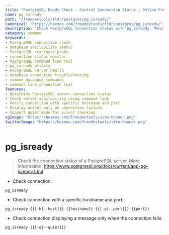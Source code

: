 ```yaml
---
title: "PostgreSQL Ready Check - Control Connection Status | Online Free DevTools by Hexmos"
name: pg_isready
path: "/freedevtools/tldr/postgres/pg_isready/"
canonical: "https://hexmos.com/freedevtools/tldr/postgres/pg_isready/"
description: "Check PostgreSQL connection status with pg_isready. Monitor database availability and troubleshoot connection issues effectively. Free online tool, no registration required."
category: common
keywords:
- PostgreSQL connection check
- database availability status
- PostgreSQL readiness probe
- connection status monitor
- PostgreSQL command line tool
- pg_isready utility
- PostgreSQL server health
- database connection troubleshooting
- common database commands
- command line connection test
features:
- Determine PostgreSQL server connection status
- Check server availability using command line
- Verify connection with specific hostname and port
- Display output only on connection failure
- Support quiet mode for silent checking
ogImage: "https://hexmos.com/freedevtools/site-banner.png"
twitterImage: "https://hexmos.com/freedevtools/site-banner.png"
---
```


# pg_isready

> Check the connection status of a PostgreSQL server.
> More information: <https://www.postgresql.org/docs/current/app-pg-isready.html>.

- Check connection:

`pg_isready`

- Check connection with a specific hostname and port:

`pg_isready {{[-h|--host]}} {{hostname}} {{[-p|--port]}} {{port}}`

- Check connection displaying a message only when the connection fails:

`pg_isready {{[-q|--quiet]}}`
